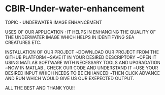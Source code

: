# CBIR-Under-water-enhancement
TOPIC - UNDERWATER IMAGE ENHANCEMENT

USES OF OUR APPLICATION :
IT HELPS IN ENHANCING THE QUALITY OF THE UNDERWATER IMAGE WHICH HELPS IN IDENTIFYING SEA CREATURES ETC.

INSTALLATION OF OUR PROJECT 
~DOWNLOAD OUR PROJECT FROM THE GITHUB PLATFORM
~SAVE IT IN YOUR DESIRED DESCRIPTORY
~OPEN IT USING MATLAB SOFTWARE WITH NECESSARY TOOLS AND UPGRADATION
~NOW IN MATLAB , CHECK OUR CODE AND UNDERSTAND IT
~USE YOUR DESIRED INPUT WHICH NEEDS TO BE ENHANCED
~THEN CLICK ADVANCE AND RUN WHICH WOULD GIVE US OUR EXEPECTED OUTPUT.

ALL THE BEST AND THANK YOU!!
